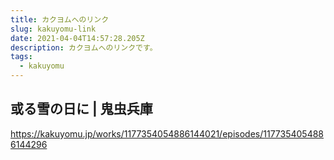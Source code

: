 ```yaml
---
title: カクヨムへのリンク
slug: kakuyomu-link
date: 2021-04-04T14:57:28.205Z
description: カクヨムへのリンクです。
tags:
  - kakuyomu
---
```

## 或る雪の日に | 鬼虫兵庫

<https://kakuyomu.jp/works/1177354054886144021/episodes/1177354054886144296>